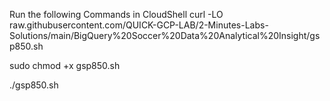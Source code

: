 Run the following Commands in CloudShell
curl -LO raw.githubusercontent.com/QUICK-GCP-LAB/2-Minutes-Labs-Solutions/main/BigQuery%20Soccer%20Data%20Analytical%20Insight/gsp850.sh

sudo chmod +x gsp850.sh

./gsp850.sh